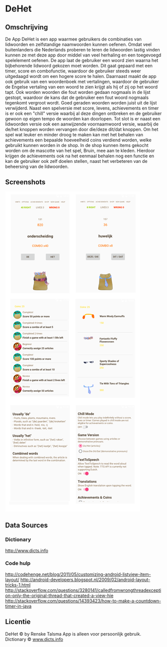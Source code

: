 # DeHet


## Omschrijving

De App DeHet is een app waarmee gebruikers de combinaties van lidwoorden en zelfstandige naamwoorden kunnen oefenen. Omdat veel buitenlanders die Nederlands proberen te leren de lidwoorden lastig vinden kunnen ze met deze app door middel van veel herhaling en een toegevoegd spelelement oefenen. De app laat de gebruiker een woord zien waarna het bijbehorende lidwoord gekozen moet worden. Dit gaat gepaard met een timer, score en combofunctie, waardoor de gebruiker steeds weer uitgedaagd wordt om een hogere score te halen. Daarnaast maakt de app ook gebruik van een woordenboek met vertalingen, waardoor de gebruiker de Engelse vertaling van een woord te zien krijgt als hij of zij op het woord tapt. Ook worden woorden die fout worden gedaan nogmaals in de lijst gestopt, waardoor de kans dat de gebruiker een fout woord nogmaals tegenkomt vergroot wordt. Goed geraden woorden worden juist uit de lijst verwijderd. Naast een spelversie met score, levens, achievements en timer is er ook een "chill" versie waarbij al deze dingen ontbreken en de gebruiker gewoon op eigen tempo de woorden kan doorlopen. Tot slot is er naast een lidwoorden versie ook een aanwijzende voornaamwoord versie, waarbij de de/het knoppen worden vervangen door die/deze dit/dat knoppen. Om het spel wat leuker en minder droog te maken kan met het behalen van achievements een bepaalde hoeveelheid coins verdiend worden, welke gebruikt kunnen worden in de shop. In de shop kunnen items gekocht worden om de mascotte van het spel, Bruin, mee aan te kleden. Hierdoor krijgen de achievements ook na het eenmaal behalen nog een functie en kan de gebruiker ook zelf doelen stellen, naast het verbeteren van de beheersing van de lidwoorden.

## Screenshots

![](doc/screenshotsreadme.png)

## Data Sources
### Dictionary
http://www.dicts.info

### Code hulp
http://codehenge.net/blog/2011/05/customizing-android-listview-item-layout/
http://android-developers.blogspot.nl/2009/02/android-layout-tricks-1.html
http://stackoverflow.com/questions/3280141/calledfromwrongthreadexception-only-the-original-thread-that-created-a-view-hie
http://stackoverflow.com/questions/14393423/how-to-make-a-countdown-timer-in-java


## Licentie
DeHet © by Renske Talsma
App is alleen voor persoonlijk gebruik.
Dictionary © www.dicts.info


 